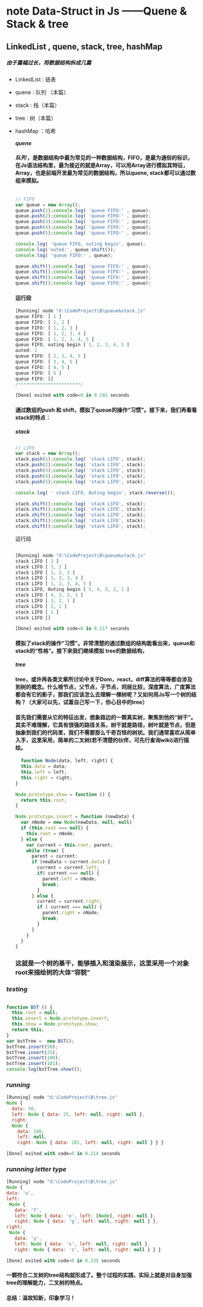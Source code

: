 # note Data-Struct in Js ——Quene & Stack & tree

## LinkedList , quene, stack, tree, hashMap
##### 由于篇幅过长，将数据结构拆成几篇
- LinkedList : 链表
- quene : 队列 （本篇）
- stack : 栈（本篇）
- tree : 树（本篇）
- hashMap ：哈希
  
  ***quene***
  ####    ***队列*** ，是数据结构中最为常见的一种数据结构，FIFO，是最为通俗的标识，在Js语法结构里，最为接近的就是Array，可以用Array进行模拟其特征，Array，也是前端开发最为常见的数据结构，所以quene, stack都可以通过数组来模拟。

  ``` javascript

  // FIFO
  var queue = new Array(); 
  queue.push(1);console.log( 'queue FIFO:' , queue);
  queue.push(2);console.log( 'queue FIFO:' , queue);
  queue.push(3);console.log( 'queue FIFO:' , queue);
  queue.push(4);console.log( 'queue FIFO:' , queue);
  queue.push(5);console.log( 'queue FIFO:' , queue);

  console.log( 'queue FIFO, outing begin', queue);
  console.log('outed:', queue.shift());
  console.log( 'queue FIFO:' , queue);

  queue.shift();console.log( 'queue FIFO:' , queue);
  queue.shift();console.log( 'queue FIFO:' , queue);
  queue.shift();console.log( 'queue FIFO:' , queue);
  queue.shift();console.log( 'queue FIFO:' , queue);

  ```

  #### 运行段
  ```javaScript
  [Running] node "d:\CodeProject\B\queue&stack.js"
  queue FIFO: [ 1 ]
  queue FIFO: [ 1, 2 ]
  queue FIFO: [ 1, 2, 3 ]
  queue FIFO: [ 1, 2, 3, 4 ]
  queue FIFO: [ 1, 2, 3, 4, 5 ]
  queue FIFO, outing begin [ 1, 2, 3, 4, 5 ]
  outed: 1
  queue FIFO: [ 2, 3, 4, 5 ]
  queue FIFO: [ 3, 4, 5 ]
  queue FIFO: [ 4, 5 ]
  queue FIFO: [ 5 ]
  queue FIFO: []
  /***********************/

  [Done] exited with code=0 in 0.191 seconds
  ```

  #### 通过数组的push 和 shift，模拟了queue的操作“习惯”。接下来，我们再看看stack的特点：
  ***stack***

  ``` javascript

  // LIFO
  var stack = new Array();
  stack.push(1);console.log( 'stack LIFO', stack);
  stack.push(2);console.log( 'stack LIFO', stack);
  stack.push(3);console.log( 'stack LIFO', stack);
  stack.push(4);console.log( 'stack LIFO', stack);
  stack.push(5);console.log( 'stack LIFO', stack);
  
  console.log( ' stack LIFO, Outing begin', stack.reverse());

  stack.shift();console.log( 'stack LIFO', stack);
  stack.shift();console.log( 'stack LIFO', stack);
  stack.shift();console.log( 'stack LIFO', stack);
  stack.shift();console.log( 'stack LIFO', stack);
  stack.shift();console.log( 'stack LIFO', stack);

  ```
  运行段

  ```javascript

  [Running] node "d:\CodeProject\B\queue&stack.js"
  stack LIFO [ 1 ]
  stack LIFO [ 1, 2 ]
  stack LIFO [ 1, 2, 3 ]
  stack LIFO [ 1, 2, 3, 4 ]
  stack LIFO [ 1, 2, 3, 4, 5 ]
  stack LIFO, Outing begin [ 5, 4, 3, 2, 1 ]
  stack LIFO [ 4, 3, 2, 1 ]
  stack LIFO [ 3, 2, 1 ]
  stack LIFO [ 2, 1 ]
  stack LIFO [ 1 ]
  stack LIFO []

  [Done] exited with code=0 in 0.217 seconds

  ```
  #### 模拟了stack的操作“习惯”。非常清楚的通过数组的结构能看出来，queue和stack的“性格”。接下来我们继续模拟 tree的数据结构，

  ***tree***
  #### tree，或许再各类文章所讨论中关于Dom，react，diff算法的等等都会涉及到树的概念。什么根节点，父节点，子节点，同层比较，深度算法，广度算法都会有它的影子，那我们应该怎么去理解一棵树呢？又如何用Js写一个树的结构？（大家可以先，试着自己写一下，你心目中的tree）

  #### 首先我们需要从它的特征出发，想象路边的一颗真实树，聚焦到他的“树干”。其实不难理解，它具有很强的路径关系，树干就是路径，树叶就是节点，但是抽象到我们的代码里，我们不需要那么千奇百怪的树状。我们通常喜欢从简单入手，这里采用，简单的二叉树(若不清楚的伙伴，可先行查询wiki)进行描绘。
  ```javascript
    function Node(data, left, right) {
    this.data = data;
    this.left = left;
    this.right = right;
  }

  Node.prototype.show = function () { 
    return this.root;
  }

  Node.prototype.insert = function (newData) {
    var nNode = new Node(newData, null, null)
    if (this.root === null) {
      this.root = nNode;
    } else {
      var current = this.root, parent;
      while (true) {
        parent = current;
        if (newData < current.data) {
          current = current.left;
          if( current === null) {
            parent.left = nNode;
            break;
          }
        } else {
          current = current.right;
          if ( current === null) {
            parent.right = nNode;
            break;
          }
        }
      }
    }
  }
  ```

  ### 这就是一个树的基干，能够插入和渲染展示，这里采用一个对象root来描绘树的大体“容貌”

### ***testing***

  ```javascript

  function BST () { 
    this.root = null;
    this.insert = Node.prototype.insert;
    this.show = Node.prototype.show;
    return this;
  }
  var bstTree =  new BST();
  bstTree.insert(50);
  bstTree.insert(25);
  bstTree.insert(100);
  bstTree.insert(101);
  console.log(bstTree.show());
  ```

  ### ***running***

  ```javascript
  [Running] node "d:\CodeProject\B\tree.js"
  Node {
    data: 50,
    left: Node { data: 25, left: null, right: null },
    right:
    Node {
      data: 100,
      left: null,
      right: Node { data: 101, left: null, right: null } } }

  [Done] exited with code=0 in 0.214 seconds

  ```
  ### ***runnning letter type***
  ```javascript
  [Running] node "d:\CodeProject\B\tree.js"
Node {
  data: 'u',
  left:
   Node {
     data: 'f',
     left: Node { data: 'e', left: [Node], right: null },
     right: Node { data: 'g', left: null, right: null } },
  right:
   Node {
     data: 'y',
     left: Node { data: 'x', left: null, right: null },
     right: Node { data: 'z', left: null, right: null } } }

[Done] exited with code=0 in 0.235 seconds
  ```

  ####  一颗符合二叉树的tree结构就形成了。整个过程的实践，实际上就是对自身加强tree的理解能力，二叉树的特点。

  #### 总结：温故知新，印象学习！